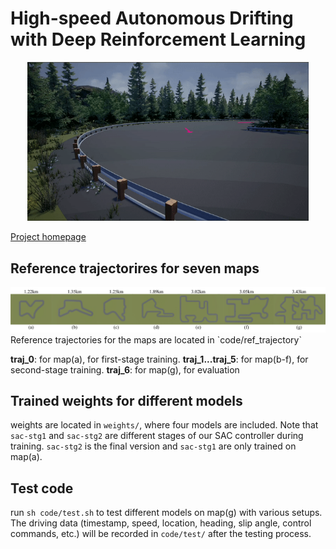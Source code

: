 # High-speed Autonomous Drifting with Deep Reinforcement Learning


<div align=center> <img src="./images/drift.gif" width=450 alt="High-speed drifting cornering by the proposed deep RL controller"/>
</div>

[Project homepage](https://sites.google.com/view/autonomous-drifting-with-drl)

## Reference trajectorires for seven maps
<div align=center> <img src="./images/maps.png" alt="Seven maps designed in this work"/>
</div>
Reference trajectories for the maps are located in `code/ref_trajectory`

**traj_0**: for map(a), for first-stage training.
**traj_1...traj_5**: for map(b-f), for second-stage training.
**traj_6**: for map(g), for evaluation

## Trained weights for different models
weights are located in `weights/`, where four models are included. Note that `sac-stg1` and `sac-stg2` are different stages of our SAC controller during training. `sac-stg2` is the final version and `sac-stg1` are only trained on map(a).

## Test code
run `sh code/test.sh` to test different models on map(g) with various setups. The driving data (timestamp, speed, location, heading, slip angle, control commands, etc.) will be recorded in `code/test/` after the testing process.